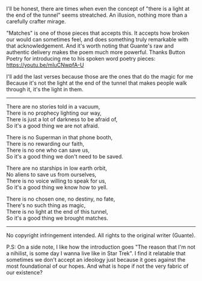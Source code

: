 I'll be honest, there are times when even the concept of "there is a light at the end of the tunnel" seems streatched.
An illusion, nothing more than a carefully crafter mirage. 

"Matches" is one of those pieces that accepts this. It accepts how broken our would can sometimes feel, and does something truly remarkable with that acknowledgement.
And it's worth noting that Guante's raw and authentic delivery makes the poem much more powerful. Thanks Button Poetry for introducing me to his spoken word poetry pieces: https://youtu.be/mIuCNwpfA-U

I'll add the last verses because those are the ones that do the magic for me
Because it's not the light at the end of the tunnel that makes people walk through it, it's the light in them.


_______________________________________________


There are no stories told in a vacuum,  
There is no prophecy lighting our way,  
There is just a lot of darkness to be afraid of,  
So it's a good thing we are not afraid.

There is no Superman in that phone booth,   
There is no rewarding our faith,  
There is no one who can save us,  
So it's a good thing we don't need to be saved.  

There are no starships in low earth orbit,  
No aliens to save us from ourselves,  
There is no voice willing to speak for us,  
So it's a good thing we know how to yell.

There is no chosen one, no destiny, no fate,  
There's no such thing as magic,  
There is no light at the end of this tunnel,  
So it's a good thing we brought matches.


_______________________________________________


No copyright infringement intended. All rights to the original writer (Guante).

P.S: On a side note, I like how the introduction goes "The reason that I'm not a nihilist, is some day I wanna live like in Star Trek".
I find it relatable that sometimes we don't accept an ideology just because it goes against the most foundational of our hopes. And what is hope if not the very fabric of our existence?





